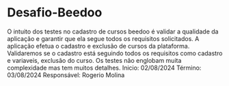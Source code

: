 # Desafio-Beedoo
O intuito dos testes no cadastro de cursos beedoo é validar a qualidade da aplicação e garantir que ela segue todos os requisitos solicitados.
A aplicação efetua o cadastro e exclusão de cursos da plataforma.
Validaremos se o cadastro está seguindo todos os requisitos como cadastro e variaveis, exclusão do curso.
Os testes não englobam muita complexidade mas tem muitos detalhes.
Inicio: 02/08/2024
Término: 03/08/2024
Responsável: Rogerio Molina
